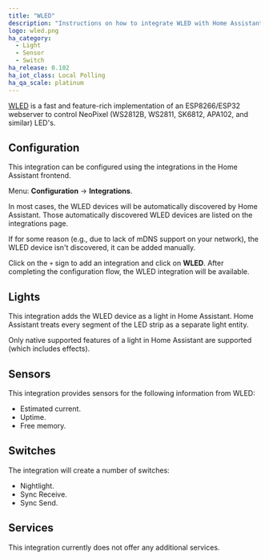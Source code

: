 ```yaml
---
title: "WLED"
description: "Instructions on how to integrate WLED with Home Assistant."
logo: wled.png
ha_category:
  - Light
  - Sensor
  - Switch
ha_release: 0.102
ha_iot_class: Local Polling
ha_qa_scale: platinum
---
```


[WLED](https://github.com/Aircoookie/WLED) is a fast and feature-rich
implementation of an ESP8266/ESP32 webserver to control
NeoPixel (WS2812B, WS2811, SK6812, APA102, and similar) LED's.

## Configuration

This integration can be configured using the integrations in the
Home Assistant frontend.

Menu: **Configuration** -> **Integrations**.

In most cases, the WLED devices will be automatically discovered by
Home Assistant. Those automatically discovered WLED devices are listed
on the integrations page.

If for some reason (e.g., due to lack of mDNS support on your network),
the WLED device isn't discovered, it can be added manually.

Click on the `+` sign to add an integration and click on **WLED**.
After completing the configuration flow, the WLED
integration will be available.

## Lights

This integration adds the WLED device as a light in Home Assistant.
Home Assistant treats every segment of the LED strip as a separate light
entity.

Only native supported features of a light in Home Assistant are supported
(which includes effects).

## Sensors	

This integration provides sensors for the following information from WLED:	

- Estimated current.	
- Uptime.	
- Free memory.

## Switches

The integration will create a number of switches:

- Nightlight.
- Sync Receive.
- Sync Send.

## Services

This integration currently does not offer any additional services.

